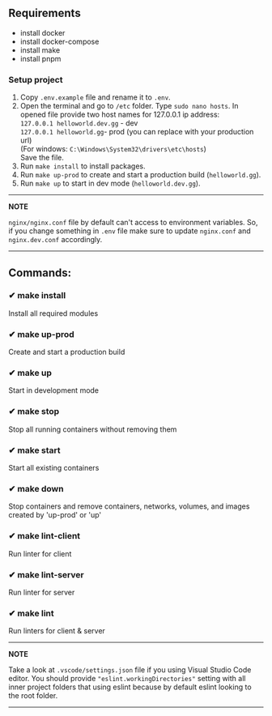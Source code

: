 ## Requirements

- install docker
- install docker-compose
- install make
- install pnpm

### Setup project

1. Copy `.env.example` file and rename it to `.env`.
2. Open the terminal and go to `/etc` folder. Type `sudo nano hosts`. In opened file provide two host names for 127.0.0.1 ip address:<br/>
`127.0.0.1 helloworld.dev.gg` - dev<br/>
`127.0.0.1 helloworld.gg`- prod (you can replace with your production url)<br/>
(For windows: `C:\Windows\System32\drivers\etc\hosts`)<br />
Save the file.
3. Run `make install` to install packages.
4. Run `make up-prod` to create and start a production build (`helloworld.gg`).
5. Run `make up` to start in dev mode (`helloworld.dev.gg`).

---

**NOTE**

`nginx/nginx.conf` file by default can't access to environment variables. So, if you change something in `.env` file make sure to update `nginx.conf` and `nginx.dev.conf` accordingly.

---

## Commands:

### ✔ make install

Install all required modules

### ✔ make up-prod

Create and start a production build

### ✔ make up

Start in development mode

### ✔ make stop

Stop all running containers without removing them

### ✔ make start

Start all existing containers

### ✔ make down

Stop containers and remove containers, networks, volumes, and images created by 'up-prod' or 'up'

### ✔ make lint-client

Run linter for client

### ✔ make lint-server

Run linter for server

### ✔ make lint

Run linters for client & server

---

**NOTE**

Take a look at `.vscode/settings.json` file if you using Visual Studio Code editor. You should provide `"eslint.workingDirectories"` setting with all inner project folders that using eslint because by default eslint looking to the root folder.

---